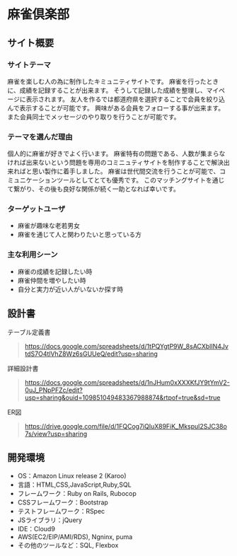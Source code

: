 # 麻雀倶楽部

## サイト概要
### サイトテーマ
麻雀を楽しむ人の為に制作したキミュニティサイトです。
麻雀を行ったときに、成績を記録することが出来ます。
そうして記録した成績を整理し、マイページに表示されます。
友人を作るでは都道府県を選択することで会員を絞り込んで表示することが可能です。
興味がある会員をフォローする事が出来ます。
また会員同士でメッセージのやり取りを行うことが可能です。

### テーマを選んだ理由
個人的に麻雀が好きでよく行います。
麻雀特有の問題である、人数が集まらなければ出来ないという問題を専用のコミニュティサイトを制作することで解決出来ればと思い製作に着手しました。
麻雀は世代間交流を行うことが可能で、コミュニケーションツールとしてとても優秀です。
このマッチングサイトを通じて繋がり、その後も良好な関係が続く一助となれば幸いです。

### ターゲットユーザ
- 麻雀が趣味な老若男女
- 麻雀を通じて人と関わりたいと思っている方

### 主な利用シーン
- 麻雀の成績を記録したい時
- 麻雀仲間を増やしたい時
- 自分と実力が近い人がいないか探す時

## 設計書
テーブル定義書
><https://docs.google.com/spreadsheets/d/1tPQYgtP9W_8sACXblIN4JvtdS7O4tlVhZ8Wz6sGUUeQ/edit?usp=sharing>

詳細設計書
><https://docs.google.com/spreadsheets/d/1nJHum0xXXXKfJY9tYmV2-0uJ_PNpPFZc/edit?usp=sharing&ouid=109851049483367988874&rtpof=true&sd=true>

ER図
><https://drive.google.com/file/d/1FQCog7iQIuX89FiK_Mkspul2SJC38o7s/view?usp=sharing>

## 開発環境
- OS：Amazon Linux release 2 (Karoo)
- 言語：HTML,CSS,JavaScript,Ruby,SQL
- フレームワーク：Ruby on Rails, Rubocop
- CSSフレームワーク：Bootstrap
- テストフレームワーク：RSpec
- JSライブラリ：jQuery
- IDE：Cloud9
- AWS(EC2/EIP/AMI/RDS), Ngninx, puma
- その他のツールなど：SQL, Flexbox
